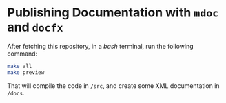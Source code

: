 # Publishing Documentation with `mdoc` and `docfx`

After fetching this repository, in a _bash_ terminal, run the following command:

```bash
make all
make preview
```

That will compile the code in `/src`, and create some XML documentation in `/docs`.

